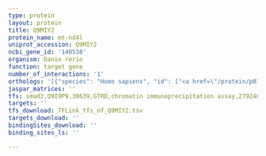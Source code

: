 ```yaml
---
type: protein
layout: protein
title: Q9MIY2
protein_name: mt-nd4l
uniprot_accession: Q9MIY2
ncbi_gene_id: '140538'
organism: Danio rerio
function: target gene
number_of_interactions: '1'
orthologs: '[{"species": "Homo sapiens", "id": ["<a href=\"/protein/p03901\">P03901</a>"]}, {"species": "Mus musculus", "id": ["<a href=\"/protein/p03903\">P03903</a>"]}, {"species": "Rattus norvegicus", "id": ["A0A0G2JWA4", "P05507"]}, {"species": "Drosophila melanogaster", "id": ["<a href=\"/protein/p18934\">P18934</a>"]}]'
jaspar_matrices: ''
tfs: smad2,Q9I9P9,30639,GTRD,chromatin immunoprecipitation assay,27924024%5Buid%5D,No
targets: ''
tfs_download: TFLink_tfs_of_Q9MIY2.tsv
targets_download: ''
bindingSites_download: ''
binding_sites_ls: ''

---
```


